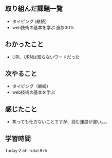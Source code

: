 ## 取り組んだ課題一覧
- タイピング (継続）
- web技術の基本を学ぶ 進捗30% 

## わかったこと
- URI、URNは知らないワードだった

## 次やること
- タイピング（継続）
- web技術の基本を学ぶ

## 感じたこと
- 焦っても仕方ないことですが、読む速度が遅い。。。

## 学習時間
Today:2.5h
Total:87h
